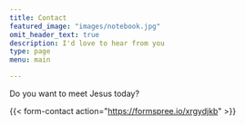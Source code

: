 ```yaml
---
title: Contact
featured_image: "images/notebook.jpg"
omit_header_text: true
description: I'd love to hear from you
type: page
menu: main

---
```


Do you want to meet Jesus today?

{{< form-contact action="https://formspree.io/xrgydjkb"  >}}
